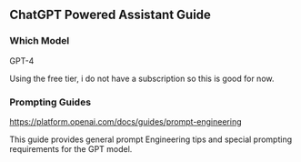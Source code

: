 ## ChatGPT Powered Assistant Guide

### Which Model

GPT-4

Using the free tier, i do not have a subscription so this is good for now.

### Prompting Guides

https://platform.openai.com/docs/guides/prompt-engineering

This guide provides general prompt Engineering tips and special prompting requirements for the GPT model.